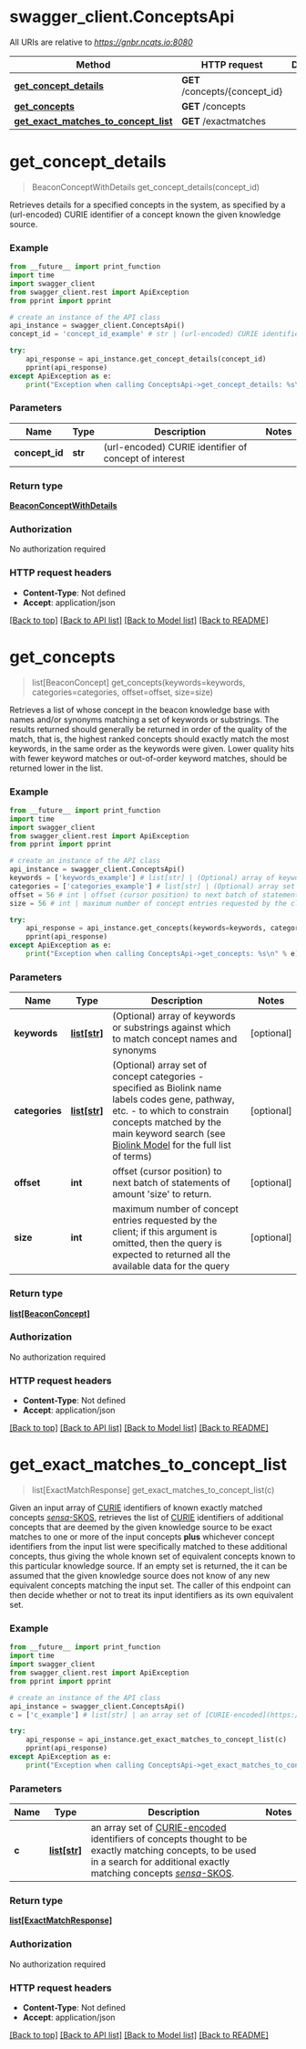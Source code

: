 # swagger_client.ConceptsApi

All URIs are relative to *https://gnbr.ncats.io:8080*

Method | HTTP request | Description
------------- | ------------- | -------------
[**get_concept_details**](ConceptsApi.md#get_concept_details) | **GET** /concepts/{concept_id} | 
[**get_concepts**](ConceptsApi.md#get_concepts) | **GET** /concepts | 
[**get_exact_matches_to_concept_list**](ConceptsApi.md#get_exact_matches_to_concept_list) | **GET** /exactmatches | 


# **get_concept_details**
> BeaconConceptWithDetails get_concept_details(concept_id)



Retrieves details for a specified concepts in the system, as specified by a (url-encoded) CURIE identifier of a concept known the given knowledge source. 

### Example
```python
from __future__ import print_function
import time
import swagger_client
from swagger_client.rest import ApiException
from pprint import pprint

# create an instance of the API class
api_instance = swagger_client.ConceptsApi()
concept_id = 'concept_id_example' # str | (url-encoded) CURIE identifier of concept of interest

try:
    api_response = api_instance.get_concept_details(concept_id)
    pprint(api_response)
except ApiException as e:
    print("Exception when calling ConceptsApi->get_concept_details: %s\n" % e)
```

### Parameters

Name | Type | Description  | Notes
------------- | ------------- | ------------- | -------------
 **concept_id** | **str**| (url-encoded) CURIE identifier of concept of interest | 

### Return type

[**BeaconConceptWithDetails**](BeaconConceptWithDetails.md)

### Authorization

No authorization required

### HTTP request headers

 - **Content-Type**: Not defined
 - **Accept**: application/json

[[Back to top]](#) [[Back to API list]](../README.md#documentation-for-api-endpoints) [[Back to Model list]](../README.md#documentation-for-models) [[Back to README]](../README.md)

# **get_concepts**
> list[BeaconConcept] get_concepts(keywords=keywords, categories=categories, offset=offset, size=size)



Retrieves a list of whose concept in the  beacon knowledge base with names and/or synonyms  matching a set of keywords or substrings.  The results returned should generally  be returned in order of the quality of the match,  that is, the highest ranked concepts should exactly  match the most keywords, in the same order as the  keywords were given. Lower quality hits with fewer  keyword matches or out-of-order keyword matches,  should be returned lower in the list. 

### Example
```python
from __future__ import print_function
import time
import swagger_client
from swagger_client.rest import ApiException
from pprint import pprint

# create an instance of the API class
api_instance = swagger_client.ConceptsApi()
keywords = ['keywords_example'] # list[str] | (Optional) array of keywords or substrings against which to match concept names and synonyms (optional)
categories = ['categories_example'] # list[str] | (Optional) array set of concept categories - specified as Biolink name labels codes gene, pathway, etc. - to which to constrain concepts matched by the main keyword search (see [Biolink Model](https://biolink.github.io/biolink-model) for the full list of terms)  (optional)
offset = 56 # int | offset (cursor position) to next batch of statements of amount 'size' to return.  (optional)
size = 56 # int | maximum number of concept entries requested by the client; if this  argument is omitted, then the query is expected to returned all the available data for the query  (optional)

try:
    api_response = api_instance.get_concepts(keywords=keywords, categories=categories, offset=offset, size=size)
    pprint(api_response)
except ApiException as e:
    print("Exception when calling ConceptsApi->get_concepts: %s\n" % e)
```

### Parameters

Name | Type | Description  | Notes
------------- | ------------- | ------------- | -------------
 **keywords** | [**list[str]**](str.md)| (Optional) array of keywords or substrings against which to match concept names and synonyms | [optional] 
 **categories** | [**list[str]**](str.md)| (Optional) array set of concept categories - specified as Biolink name labels codes gene, pathway, etc. - to which to constrain concepts matched by the main keyword search (see [Biolink Model](https://biolink.github.io/biolink-model) for the full list of terms)  | [optional] 
 **offset** | **int**| offset (cursor position) to next batch of statements of amount &#39;size&#39; to return.  | [optional] 
 **size** | **int**| maximum number of concept entries requested by the client; if this  argument is omitted, then the query is expected to returned all the available data for the query  | [optional] 

### Return type

[**list[BeaconConcept]**](BeaconConcept.md)

### Authorization

No authorization required

### HTTP request headers

 - **Content-Type**: Not defined
 - **Accept**: application/json

[[Back to top]](#) [[Back to API list]](../README.md#documentation-for-api-endpoints) [[Back to Model list]](../README.md#documentation-for-models) [[Back to README]](../README.md)

# **get_exact_matches_to_concept_list**
> list[ExactMatchResponse] get_exact_matches_to_concept_list(c)



Given an input array of [CURIE](https://www.w3.org/TR/curie/) identifiers of known exactly matched concepts [*sensa*-SKOS](http://www.w3.org/2004/02/skos/core#exactMatch), retrieves the list of [CURIE](https://www.w3.org/TR/curie/) identifiers of additional concepts that are deemed by the given knowledge source to be exact matches to one or more of the input concepts **plus** whichever concept identifiers from the input list were specifically matched to  these additional concepts, thus giving the whole known set of equivalent concepts known to this particular knowledge source.  If an empty set is  returned, the it can be assumed that the given knowledge source does  not know of any new equivalent concepts matching the input set. The caller of this endpoint can then decide whether or not to treat  its input identifiers as its own equivalent set. 

### Example
```python
from __future__ import print_function
import time
import swagger_client
from swagger_client.rest import ApiException
from pprint import pprint

# create an instance of the API class
api_instance = swagger_client.ConceptsApi()
c = ['c_example'] # list[str] | an array set of [CURIE-encoded](https://www.w3.org/TR/curie/)  identifiers of concepts thought to be exactly matching concepts, to be used in a search for additional exactly matching concepts [*sensa*-SKOS](http://www.w3.org/2004/02/skos/core#exactMatch). 

try:
    api_response = api_instance.get_exact_matches_to_concept_list(c)
    pprint(api_response)
except ApiException as e:
    print("Exception when calling ConceptsApi->get_exact_matches_to_concept_list: %s\n" % e)
```

### Parameters

Name | Type | Description  | Notes
------------- | ------------- | ------------- | -------------
 **c** | [**list[str]**](str.md)| an array set of [CURIE-encoded](https://www.w3.org/TR/curie/)  identifiers of concepts thought to be exactly matching concepts, to be used in a search for additional exactly matching concepts [*sensa*-SKOS](http://www.w3.org/2004/02/skos/core#exactMatch).  | 

### Return type

[**list[ExactMatchResponse]**](ExactMatchResponse.md)

### Authorization

No authorization required

### HTTP request headers

 - **Content-Type**: Not defined
 - **Accept**: application/json

[[Back to top]](#) [[Back to API list]](../README.md#documentation-for-api-endpoints) [[Back to Model list]](../README.md#documentation-for-models) [[Back to README]](../README.md)

